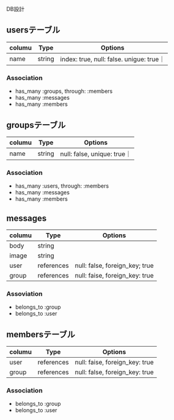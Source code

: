 DB設計

## usersテーブル
|columu|Type|Options|
|------|----|-------|
|name|string|index: true, null: false. unigue: true｜

### Association
- has_many :groups, through: :members
- has_many :messages
- has_many :members

## groupsテーブル
|columu|Type|Options|
|------|----|-------|
|name|string|null: false, unique: true｜

### Association
- has_many :users, through: :members
- has_many :messages
- has_many :members

## messages
|columu|Type|Options|
|------|----|-------|
|body|string|
|image|string|
|user|references|null: false, foreign_key; true
|group|references|null: faise, foreign_key: true

### Assoviation
- belongs_to :group
- belongs_to :user

## membersテーブル
|columu|Type|Options|
|------|----|-------|
|user|references|null: faise, foreign_key: true
|group|references|null: false, foreign_key: true

### Association
- belongs_to :group
- belongs_to :user
